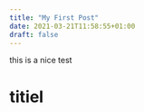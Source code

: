 ```yaml
---
title: "My First Post"
date: 2021-03-21T11:58:55+01:00
draft: false
---
```



this is a nice test

# titiel
